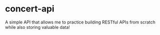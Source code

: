 # concert-api
A simple API that allows me to practice building RESTful APIs from scratch while also storing valuable data!
